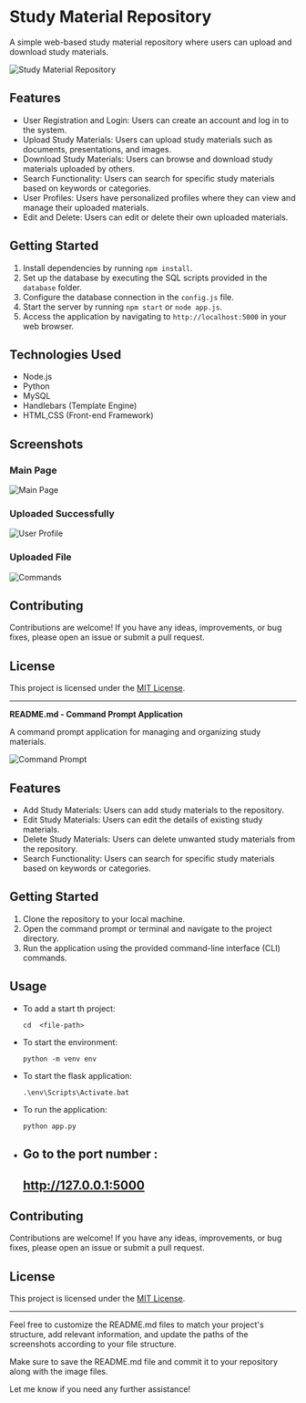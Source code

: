 # Study Material Repository

A simple web-based study material repository where users can upload and download study materials.

![Study Material Repository](final.png)

## Features

- User Registration and Login: Users can create an account and log in to the system.
- Upload Study Materials: Users can upload study materials such as documents, presentations, and images.
- Download Study Materials: Users can browse and download study materials uploaded by others.
- Search Functionality: Users can search for specific study materials based on keywords or categories.
- User Profiles: Users have personalized profiles where they can view and manage their uploaded materials.
- Edit and Delete: Users can edit or delete their own uploaded materials.

## Getting Started

1. Install dependencies by running `npm install`.
2. Set up the database by executing the SQL scripts provided in the `database` folder.
3. Configure the database connection in the `config.js` file.
4. Start the server by running `npm start` or `node app.js`.
5. Access the application by navigating to `http://localhost:5000` in your web browser.

## Technologies Used

- Node.js
- Python
- MySQL
- Handlebars (Template Engine)
- HTML,CSS (Front-end Framework)

## Screenshots

### Main Page
![Main Page](final.png)


### Uploaded Successfully 
![User Profile](final_uploaded.png)

### Uploaded File
![Commands](uploaded.png)

## Contributing

Contributions are welcome! If you have any ideas, improvements, or bug fixes, please open an issue or submit a pull request.

## License

This project is licensed under the [MIT License](LICENSE).

---

**README.md - Command Prompt Application**

A command prompt application for managing and organizing study materials.

![Command Prompt](command.png)

## Features

- Add Study Materials: Users can add study materials to the repository.
- Edit Study Materials: Users can edit the details of existing study materials.
- Delete Study Materials: Users can delete unwanted study materials from the repository.
- Search Functionality: Users can search for specific study materials based on keywords or categories.

## Getting Started

1. Clone the repository to your local machine.
2. Open the command prompt or terminal and navigate to the project directory.
3. Run the application using the provided command-line interface (CLI) commands.

## Usage

- To add a start th project:
  ```
  cd  <file-path>
  ```

- To start the environment:
  ```
  python -m venv env
  ```

- To start the flask application:
  ```
  .\env\Scripts\Activate.bat
  ```

- To run the application:
  ```
  python app.py
  ```
- Go to the port number :
  ---
  http://127.0.0.1:5000
  ---
  


## Contributing

Contributions are welcome! If you have any ideas, improvements, or bug fixes, please open an issue or submit a pull request.

## License

This project is licensed under the [MIT License](LICENSE).

---

Feel free to customize the README.md files to match your project's structure, add relevant information, and update the paths of the screenshots according to your file structure.

Make sure to save the README.md file and commit it to your repository along with the image files.

Let me know if you need any further assistance!
